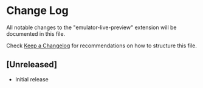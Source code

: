 # Change Log

All notable changes to the "emulator-live-preview" extension will be documented in this file.

Check [Keep a Changelog](http://keepachangelog.com/) for recommendations on how to structure this file.

## [Unreleased]

- Initial release